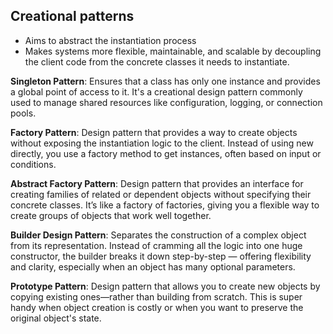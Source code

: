 ## Creational patterns

- Aims to abstract the instantiation process
- Makes systems more flexible, maintainable, and scalable by decoupling the client code from the concrete classes it needs to instantiate.

**Singleton Pattern**: Ensures that a class has only one instance and provides a global point of access to it. It's a creational design pattern commonly used to manage shared resources like configuration, logging, or connection pools.

**Factory Pattern**: Design pattern that provides a way to create objects without exposing the instantiation logic to the client. Instead of using new directly, you use a factory method to get instances, often based on input or conditions.

**Abstract Factory Pattern**: Design pattern that provides an interface for creating families of related or dependent objects without specifying their concrete classes. It’s like a factory of factories, giving you a flexible way to create groups of objects that work well together.

**Builder Design Pattern**: Separates the construction of a complex object from its representation. Instead of cramming all the logic into one huge constructor, the builder breaks it down step-by-step — offering flexibility and clarity, especially when an object has many optional parameters.

**Prototype Pattern**: Design pattern that allows you to create new objects by copying existing ones—rather than building from scratch. This is super handy when object creation is costly or when you want to preserve the original object's state.
